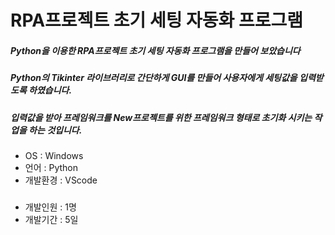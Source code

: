 # ﻿RPA프로젝트 초기 세팅 자동화 프로그램
##### Python을 이용한 RPA프로젝트 초기 세팅 자동화 프로그램을 만들어 보았습니다
##### Python의 Tikinter 라이브러리로 간단하게 GUI를 만들어 사용자에게 세팅값을 입력받도록 하였습니다.

##### 입력값을 받아 프레임워크를 New프로젝트를 위한 프레임워크 형태로 초기화 시키는 작업을 하는 것입니다.

- OS : Windows
- 언어 : Python
- 개발환경 : VScode
#####
- 개발인원 : 1명
- 개발기간 : 5일
